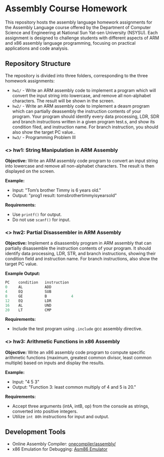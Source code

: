 # Assembly Course Homework

This repository hosts the assembly language homework assignments for the Assembly Language course offered by the Department of Computer Science and Engineering at National Sun Yat-sen University (NSYSU). Each assignment is designed to challenge students with different aspects of ARM and x86 assembly language programming, focusing on practical applications and code analysis.

## Repository Structure

The repository is divided into three folders, corresponding to the three homework assignments:

- `hw1/` - <Programming Problem I> Write an ARM assembly code to implement a program which will convert the input string into lowercase, and remove all non-alphabet characters. The result will be shown in the screen.
- `hw2/` - <Programming Problem II> Write an ARM assembly code to implement a deasm program which can partially deassembly the instruction contents of your program. Your program should identify every data processing, LDR, SDR and branch instructions written in a given program test.s, and show its condition filed, and instruction name. For branch instruction, you should also show the target PC value..
- `hw3/` - Programming Problem III

### <> hw1: String Manipulation in ARM Assembly

**Objective:** Write an ARM assembly code program to convert an input string into lowercase and remove all non-alphabet characters. The result is then displayed on the screen.

**Example:**  
- Input: "Tom’s brother Timmy is 6 years old."  
- Output: "prog1 result: tomsbrothertimmyisyearsold"  

**Requirements:**
- Use `printf()` for output.
- Do not use `scanf()` for input.

### <> hw2: Partial Disassembler in ARM Assembly

**Objective:** Implement a disassembly program in ARM assembly that can partially disassemble the instruction contents of your program. It should identify data processing, LDR, STR, and branch instructions, showing their condition field and instruction name. For branch instructions, also show the target PC value.

**Example Output:**
```c++
PC    condition   instruction    
0     AL          ADD     
4     EQ          SUB     
8     GE          B           4 
12    EQ          LDR     
16    AL          UND 
20    LT          CMP
```

**Requirements:**
- Include the test program using `.include` gcc assembly directive.

### <> hw3: Arithmetic Functions in x86 Assembly

**Objective:** Write an x86 assembly code program to compute specific arithmetic functions (maximum, greatest common divisor, least common multiple) based on inputs and display the results.

**Example:**

- Input: "4 5 3"
- Output: "Function 3: least common multiply of 4 and 5 is 20."

**Requirements:**
- Accept three arguments (intA, intB, op) from the console as strings, converted into positive integers.
- Utilize `int 80h` instructions for input and output.

## Development Tools

- Online Assembly Compiler: [onecompiler/assembly/](https://onecompiler.com/assembly/)
- x86 Emulation for Debugging: [Asm86 Emulator](https://carlosrafaelgn.com.br/Asm86/)
